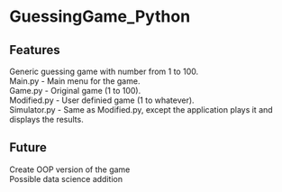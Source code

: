 # GuessingGame_Python

## Features
Generic guessing game with number from 1 to 100.<br>
Main.py - Main menu for the game.<br>
Game.py - Original game (1 to 100).<br>
Modified.py - User definied game (1 to whatever).<br>
Simulator.py - Same as Modified.py, except the application plays it and displays the results.

## Future
Create OOP version of the game<br>
Possible data science addition
